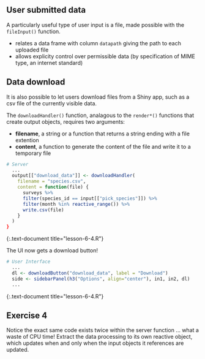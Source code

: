 ---
---

## User submitted data

A particularly useful type of user input is a file, made possible with the `fileInput()` function.

- relates a data frame with column `datapath` giving the path to each uploaded file
- allows explicity control over permissible data (by specification of MIME type, an internet standard)

<!--split-->

## Data download

It is also possible to let users download files from a Shiny app, such as a csv file of the currently visible data.

The `downloadHandler()` function, analagous to the `render*()` functions that create output objects, requires two arguments:

- **filename**, a string or a function that returns a string ending with a file extention
- **content**, a function to generate the content of the file and write it to a temporary file


~~~r
# Server
  ...
  output[["download_data"]] <- downloadHandler(
    filename = "species.csv",
    content = function(file) {
      surveys %>%
      filter(species_id == input[["pick_species"]]) %>%
      filter(month %in% reactive_range()) %>%
      write.csv(file)
    }
  )
}
~~~
{:.text-document title="lesson-6-4.R"}

<!--split-->

The UI now gets a download button!


~~~r
# User Interface
  ...
  dl <- downloadButton("download_data", label = "Download")
  side <- sidebarPanel(h3("Options", align="center"), in1, in2, dl)
  ...
~~~
{:.text-document title="lesson-6-4.R"}

<!--split-->

## Exercise 4

Notice the exact same code exists twice within the server function ... what a waste of CPU time! Extract the data processing to its own reactive object, which updates when and only when the input objects it references are updated.
